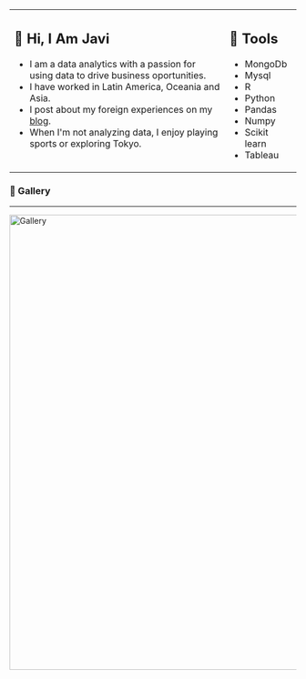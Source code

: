 <table><tr><td valign="top" width="75%">

## 👋 Hi, I Am Javi

- I am a data analytics with a passion for using data to drive business oportunities.
- I have worked in Latin America, Oceania and Asia. 
- I post about my foreign experiences on my <a href="https://Javierreina.com">blog</a>.
- When I'm not analyzing data, I enjoy playing sports or exploring Tokyo.

 
</td><td valign="top" width="25%">

## 🧰 Tools

- MongoDb
- Mysql
- R
- Python
- Pandas
- Numpy
- Scikit learn
- Tableau
 
</tr></tr></table> 


### 🎨 Gallery

<hr>

<img width="800" alt="Gallery" src="https://user-images.githubusercontent.com/66537664/208020357-9d57cdc2-1146-430b-8227-e4bc8d6877f5.png">
